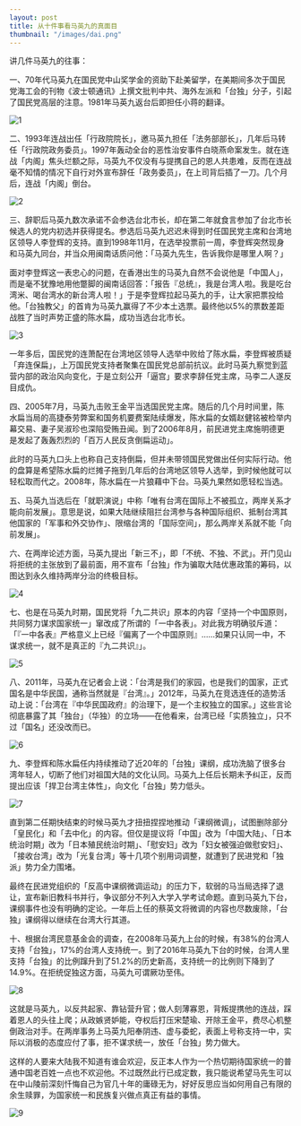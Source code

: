 ```yaml
---
layout: post
title: 从十件事看马英九的真面目
thumbnail: "/images/dai.png"
---
```


讲几件马英九的往事：

一、70年代马英九在国民党中山奖学金的资助下赴美留学，在美期间多次于国民党海工会的刊物《波士顿通讯》上撰文批判中共、海外左派和「台独」分子，引起了国民党高层的注意。1981年马英九返台后即担任小蒋的翻译。

![1](/images/20230233/1.png "1")

二、1993年连战出任「行政院院长」，邀马英九担任「法务部部长」，几年后马转任「行政院政务委员」。1997年轰动全台的恶性治安事件白晓燕命案发生。就在连战「内阁」焦头烂额之际，马英九不仅没有与提携自己的恩人共患难，反而在连战毫不知情的情况下自行对外宣布辞任「政务委员」，在上司背后插了一刀。几个月后，连战「内阁」倒台。

![2](/images/20230233/2.png "2")  

三、辞职后马英九数次承诺不会参选台北市长，却在第二年就食言参加了台北市长候选人的党内初选并获得提名。参选后马英九迟迟未得到时任国民党主席和台湾地区领导人李登辉的支持。直到1998年11月，在选举投票前一周，李登辉突然现身和马英九同台，并当众用闽南话质问他：「马英九先生，告诉我你是哪里人啊？」

面对李登辉这一表忠心的问题，在香港出生的马英九自然不会说他是「中国人」，而是毫不犹豫地用他蹩脚的闽南话回答：「报告『总统』，我是台湾人啦。我是吃台湾米、喝台湾水的新台湾人啦！」于是李登辉拉起马英九的手，让大家把票投给他。「台独教父」的首肯为马英九赢得了不少本土选票。最终他以5%的票数差距战胜了当时声势正盛的陈水扁，成功当选台北市长。

![3](/images/20230233/3.png "3")

一年多后，国民党的连萧配在台湾地区领导人选举中败给了陈水扁，李登辉被质疑「弃连保扁」，上万国民党支持者聚集在国民党总部前抗议。此时马英九察觉到蓝营内部的政治风向变化，于是立刻公开「逼宫」要求李辞任党主席，马李二人遂反目成仇。

四、2005年7月，马英九击败王金平当选国民党主席。随后的几个月时间里，陈水扁当局的高捷泰劳弊案和国务机要费案陆续爆发，陈水扁的女婿赵健铭被检举内幕交易、妻子吴淑珍也深陷受贿丑闻。到了2006年8月，前民进党主席施明德更是发起了轰轰烈烈的「百万人民反贪倒扁运动」。

此时的马英九口头上也称自己支持倒扁，但并未带领国民党做出任何实际行动。他的盘算是希望陈水扁的烂摊子拖到几年后的台湾地区领导人选举，到时候他就可以轻松取而代之。2008年，陈水扁在一片狼藉中下台。马英九果然如愿轻松当选。

五、马英九当选后在「就职演说」中称「唯有台湾在国际上不被孤立，两岸关系才能向前发展」。意思是说，如果大陆继续阻拦台湾参与各种国际组织、抵制台湾其他国家的「军事和外交协作」、限缩台湾的「国际空间」，那么两岸关系就不能「向前发展」。

六、在两岸论述方面，马英九提出「新三不」，即「不统、不独、不武」。开门见山将拒统的主张放到了最前面，用不宣布「台独」作为骗取大陆优惠政策的筹码，以图达到永久维持两岸分治的终极目标。

![4](/images/20230233/4.png "4")

七、也是在马英九时期，国民党将「九二共识」原本的内容「坚持一个中国原则，共同努力谋求国家统一」窜改成了所谓的「一中各表」。对此我方明确驳斥道：「『一中各表』严格意义上已经『偏离了一个中国原则』……如果只认同一中，不谋求统一，就不是真正的『九二共识』」。

![5](/images/20230233/5.jpeg "5")

八、2011年，马英九在记者会上说：「台湾是我们的家园，也是我们的国家，正式国名是中华民国，通称当然就是『台湾』。」2012年，马英九在竞选连任的造势活动上说：「台湾在『中华民国政府』的治理下，是一个主权独立的国家。」这些言论彻底暴露了其「独台」（华独）的立场——在他看来，台湾已经「实质独立」，只不过「国名」还没改而已。

![6](/images/20230233/6.png "6")

九、李登辉和陈水扁任内持续推动了近20年的「台独」课纲，成功洗脑了很多台湾年轻人，切断了他们对祖国大陆的文化认同。马英九上任后长期未予纠正，反而提出应该「捍卫台湾主体性」，向文化「台独」势力低头。

![7](/images/20230233/7.png "7")

直到第二任期快结束的时候马英九才扭扭捏捏地推动「课纲微调」，试图删除部分「皇民化」和「去中化」的内容。但仅是提议将「中国」改为「中国大陆」、「日本统治时期」改为「日本殖民统治时期」、「慰安妇」改为「妇女被强迫做慰安妇」、「接收台湾」改为「光复台湾」等十几项个别用词调整，就遭到了民进党和「独派」势力全力围堵。

最终在民进党组织的「反高中课纲微调运动」的压力下，软弱的马当局选择了退让，宣布新旧教科书并行，争议部分不列入大学入学考试命题。直到马英九下台，课纲事件也没有明确的定论。一年后上任的蔡英文将微调的内容也尽数废除，「台独」课纲得以继续在台湾大行其道。

十、根据台湾民意基金会的调查，在2008年马英九上台的时候，有38%的台湾人支持「台独」，17%的台湾人支持统一。到了2016年马英九下台的时候，台湾人里支持「台独」的比例蹿升到了51.2%的历史新高，支持统一的比例则下降到了14.9%。在拒统促独这方面，马英九可谓厥功至伟。

![8](/images/20230233/8.png "8")

这就是马英九，以反共起家、靠钻营升官；做人刻薄寡恩，背叛提携他的连战，踩着恩人的头往上爬；从政嫉贤妒能，夺权后打压宋楚瑜、开除王金平，费尽心机整倒政治对手。在两岸事务上马英九阳奉阴违、虚与委蛇，表面上号称支持一中，实际以消极的态度应付了事，拒不谋求统一，放任「台独」势力做大。

这样的人要来大陆我不知道有谁会欢迎，反正本人作为一个热切期待国家统一的普通中国老百姓一点也不欢迎他。不过既然此行已成定数，我只能说希望马先生可以在中山陵前深刻忏悔自己为官几十年的庸碌无为，好好反思应当如何用自己有限的余生赎罪，为国家统一和民族复兴做点真正有益的事情。

![9](/images/20230233/9.jpg "9")

